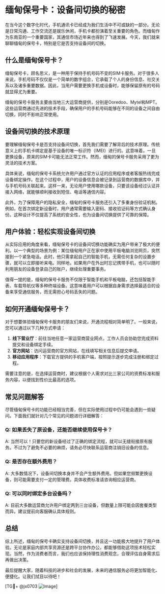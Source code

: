 # 缅甸保号卡：设备间切换的秘密

在当今这个数字化时代，手机通讯卡已经成为我们生活中不可或缺的一部分。无论是日常沟通、工作交流还是娱乐休闲，手机卡都扮演着至关重要的角色。而缅甸作为东南亚的一个重要国家，其通信市场近年来也得到了飞速发展。今天，我们就来聊聊缅甸的保号卡，特别是它是否支持设备间的切换。

## 什么是缅甸保号卡？

缅甸保号卡，顾名思义，是一种用于保持手机号码不变的SIM卡服务。对于很多人来说，手机号码不仅仅是一个简单的数字组合，它承载了个人的身份信息、社交关系以及诸多重要数据。因此，当用户需要更换手机或设备时，能够保留原有的号码就显得尤为重要。

缅甸的保号卡服务主要由当地三大运营商提供，分别是Ooredoo、Mytel和MPT。这些运营商通过先进的技术手段，确保用户的手机号码能够在不同的设备之间自由切换，同时不影响正常使用。

## 设备间切换的技术原理

要理解缅甸保号卡是否支持设备间切换，首先我们需要了解背后的技术原理。传统意义上的手机卡绑定是基于设备的唯一标识符（IMEI）进行的。这意味着，一旦更换设备，原来的SIM卡可能无法正常工作。然而，缅甸的保号卡服务采用了更为灵活的技术方案。

具体来说，缅甸的保号卡系统允许用户通过官方认证的应用程序或者客服热线完成设备绑定操作。在这个过程中，用户的设备信息会被记录到运营商的数据库中，并与手机号码关联起来。这样一来，无论用户使用哪款设备，只要该设备经过认证并接入网络，就能够顺利接收到短信、电话等通信内容。

此外，为了保障用户的隐私安全，缅甸的保号卡服务还引入了多重身份验证机制。例如，在首次绑定新设备时，用户通常需要输入密码、接收验证码等方式确认身份。这种设计不仅提高了系统的安全性，也为设备间切换提供了可靠的保障。

## 用户体验：轻松实现设备间切换

从实际应用的角度来看，缅甸保号卡的设备间切换功能确实为用户带来了极大的便利。以一个典型的场景为例：某位缅甸用户正在家中使用平板电脑浏览网页，突然接到一个紧急电话。此时，他只需拿起自己的智能手机，无需任何复杂的设置步骤，就可以立即接听来电。同样地，如果用户在外出时忘记携带手机，也可以随时利用朋友的设备登录自己的账户，继续处理重要事务。

值得一提的是，缅甸的保号卡服务不仅限于智能手机和平板电脑，还包括智能手表、车载导航仪等多种终端设备。这意味着用户可以根据自身需求选择最适合的设备来享受通信服务，而无需担心号码丢失的问题。

## 如何开通缅甸保号卡？

对于想要体验缅甸保号卡服务的朋友们来说，开通流程相对简单明了。一般来说，您可以通过以下几种方式申请：

1. **线下营业厅**：前往当地任意一家运营商营业网点，工作人员会协助您完成资料提交和设备绑定手续。
2. **官方网站**：访问运营商的官方网站，在线填写相关信息后提交申请。
3. **移动应用程序**：下载官方提供的手机客户端，按照提示逐步完成注册和绑定过程。

需要注意的是，在选择运营商时，建议根据个人需求对比三家公司的资费标准和服务内容，以便找到性价比最高的选项。

## 常见问题解答

尽管缅甸保号卡的功能已经相当完善，但在实际使用过程中仍可能会遇到一些疑问。下面我们就针对几个常见的问题进行详细解答：

### Q: 如果丢失了原设备，还能否继续使用保号卡？
A: 当然可以！只要您的新设备经过了正确的绑定流程，就可以无缝衔接原有服务。不过为了避免不必要的麻烦，请务必尽快联系运营商注销旧设备的信息。

### Q: 是否存在额外费用？
A: 大多数情况下，设备间切换本身并不会产生额外费用。但如果您频繁更换设备，则可能需要支付一定的管理费。具体收费标准请咨询相应运营商。

### Q: 可以同时绑定多台设备吗？
A: 目前大多数运营商允许用户绑定两到三台设备，但数量上限可能会因套餐类型而异。建议提前向客服确认具体规则。

## 总结

综上所述，缅甸的保号卡确实支持设备间切换，并且这一功能极大地提升了用户体验。无论是家庭内部共享资源还是跨平台协作办公，都能够借助这项技术轻松实现。当然，作为消费者而言，我们也应该保持理性消费观念，合理评估自身需求后再做出决策。

最后提醒大家，随着科技的进步和社会的发展，未来的通信服务必将更加智能化、便捷化。让我们拭目以待吧！

[TG💪+ @jx0703 ![Image](https://github.com/user-attachments/assets/dbca1d08-cadb-493c-b0ec-ad6f7a83f270)]